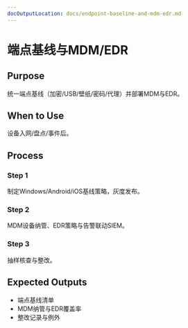 ```yaml
---
docOutputLocation: docs/endpoint-baseline-and-mdm-edr.md
---
```


# 端点基线与MDM/EDR

## Purpose

统一端点基线（加密/USB/壁纸/密码/代理）并部署MDM与EDR。

## When to Use

设备入网/盘点/事件后。

## Process

### Step 1

制定Windows/Android/iOS基线策略，灰度发布。

### Step 2

MDM设备纳管、EDR策略与告警联动SIEM。

### Step 3

抽样核查与整改。

## Expected Outputs

- 端点基线清单
- MDM纳管与EDR覆盖率
- 整改记录与例外
